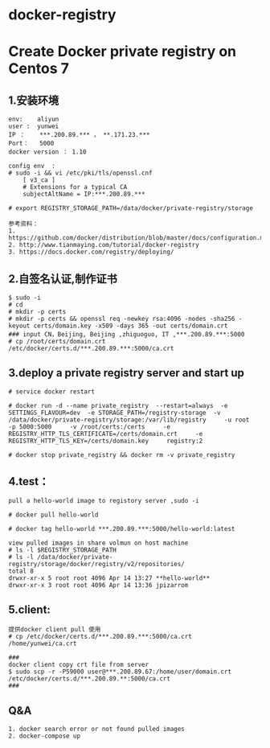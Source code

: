 # docker-registry

# Create Docker private registry on Centos 7 

## 1.安装环境

	env: 	aliyun 
	user : 	yunwei
	IP ： 	***.200.89.*** ， **.171.23.*** 
	Port： 	5000
	docker version ： 1.10
	
	config env 	:
	# sudo -i && vi /etc/pki/tls/openssl.cnf
		[ v3_ca ]
		# Extensions for a typical CA
		subjectAltName = IP:***.200.89.***

	# export REGISTRY_STORAGE_PATH=/data/docker/private-registry/storage
	
	参考资料：
	1. https://github.com/docker/distribution/blob/master/docs/configuration.md
	2. http://www.tianmaying.com/tutorial/docker-registry
	3. https://docs.docker.com/registry/deploying/

## 2.自签名认证,制作证书
	$ sudo -i
	# cd 
	# mkdir -p certs
	# mkdir -p certs && openssl req -newkey rsa:4096 -nodes -sha256 -keyout certs/domain.key -x509 -days 365 -out certs/domain.crt
	### input CN，Beijing, Beijing ,zhiguoguo, IT ,***.200.89.***:5000 
	# cp /root/certs/domain.crt /etc/docker/certs.d/***.200.89.***:5000/ca.crt
	


## 3.deploy a private registry server and start up 
	# service docker restart
	
	# docker run -d --name private_registry  --restart=always  -e SETTINGS_FLAVOUR=dev  -e STORAGE_PATH=/registry-storage  -v /data/docker/private-registry/storage:/var/lib/registry     -u root     -p 5000:5000     -v /root/certs:/certs     -e REGISTRY_HTTP_TLS_CERTIFICATE=/certs/domain.crt     -e REGISTRY_HTTP_TLS_KEY=/certs/domain.key     registry:2
	
	# docker stop private_registry && docker rm -v private_registry
	
## 4.test：
	pull a hello-world image to registory server ,sudo -i
	
	# docker pull hello-world

	# docker tag hello-world ***.200.89.***:5000/hello-world:latest

	view pulled images in share volmun on host machine 
	# ls -l $REGISTRY_STORAGE_PATH
	# ls -l /data/docker/private-registry/storage/docker/registry/v2/repositories/
	total 8
	drwxr-xr-x 5 root root 4096 Apr 14 13:27 **hello-world**
	drwxr-xr-x 3 root root 4096 Apr 14 13:36 jpizarrom
			
## 5.client:
	提供docker client pull 使用
	# cp /etc/docker/certs.d/***.200.89.***:5000/ca.crt /home/yunwei/ca.crt

	###
	docker client copy crt file from server
	$ sudo scp -r -P59000 user@***.200.89.67:/home/user/domain.crt /etc/docker/certs.d/***.200.89.**:5000/ca.crt
	###

## Q&A
	1. docker search error or not found pulled images
	2. docker-compose up  

